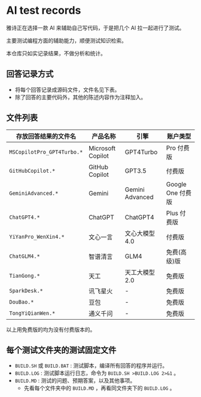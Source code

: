# AI test records

雅诗正在选择一款 AI 来辅助自己写代码，于是把几个 AI 拉一起进行了测试。

主要测试编程方面的辅助能力，顺便测试知识检索。

本仓库只如实记录结果，不做分析和统计。

## 回答记录方式

- 将每个回答记录成源码文件，文件名见下表。
- 除了回答的主要代码外，其他的陈述内容作为注释加入。

## 文件列表

| 存放回答结果的文件名       | 产品名称          | 引擎            | 账户类型          |
| -------------------------- | ----------------- | --------------- | ----------------- |
| `MSCopilotPro_GPT4Turbo.*` | Microsoft Copilot | GPT4Turbo       | Pro 付费版        |
| `GitHubCopilot.*`          | GitHub Copilot    | GPT3.5          | 付费版            |
| `GeminiAdvanced.*`         | Gemini            | Gemini Advanced | Google One 付费版 |
| `ChatGPT4.*`               | ChatGPT           | ChatGPT4        | Plus 付费版       |
| `YiYanPro_WenXin4.*`       | 文心一言          | 文心大模型 4.0  | 付费版            |
| `ChatGLM4.*`               | 智谱清言          | GLM4            | 免费(高级)版      |
| `TianGong.*`               | 天工              | 天工大模型 2.0  | 免费版            |
| `SparkDesk.*`              | 讯飞星火          | -               | 免费版            |
| `DouBao.*`                 | 豆包              | -               | 免费版            |
| `TongYiQianWen.*`          | 通义千问          | -               | 免费版            |

以上用免费版的均为没有付费版本的。

## 每个测试文件夹的测试固定文件

- `BUILD.SH` 或 `BUILD.BAT` : 测试脚本，编译所有回答的程序并运行。
- `BUILD.LOG` : 测试脚本运行日志，命令为 `BUILD.SH >BUILD.LOG 2>&1` 。
- `BUILD.MD` : 测试的问题、预期答案，以及其他事项。
  - 先看每个文件夹中的 `BUILD.MD` ，再看同文件夹下的 `BUILD.LOG` 。
